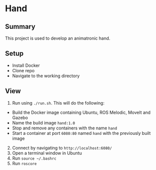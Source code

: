 # Hand

## Summary
This project is used to develop an animatronic hand.

## Setup
- Install Docker
- Clone repo
- Navigate to the working directory

## View
1. Run using `./run.sh`. This will do the following:
- Build the Docker image containing Ubuntu, ROS Melodic, MoveIt and Gazebo
- Name the build image `hand:1.0`
- Stop and remove any containers with the name `hand`
- Start a container at port `6080:80` named `hand` with the previously built image
2. Connect by navigating to `http://localhost:6080/`
3. Open a terminal window in Ubuntu
4. Run `source ~/.bashrc`
5. Run `roscore`


